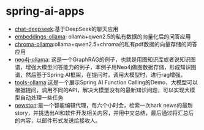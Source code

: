 # spring-ai-apps
- [chat-deepseek](chat-deepseek):基于DeepSeek的聊天应用
- [embeddings-ollama](embeddings-ollama): ollama+qwen2.5的私有数据的向量化后的问答应用
- [chroma-ollama](chroma-ollama):ollama+qwen2.5+chroma的私有pdf数据的向量存储的问答应用
- [neo4j-ollama](neo4j-ollama): 这是一个GraphRAG的例子，也就是用图知识库或者说知识图谱，增强大模型问答能力的例子，本例子用Neo4j做图数据存储，形成知识图谱，然后基于Spring AI框架，在提问时，调用大模型时，进行rag增强。
- [tools-ollama](tools-ollama):这是一个展示Spring AI Function Calling的Demo，大模型可以根据提问，调用不同的API，解决大模型没有的最新知识问题，可以实现大模型自动处理一些任务
- [newston](newston):是一个智能编辑代理，每六个小时会，检索一次hark news的最新story，并挑选出AI和软件开发相关内容，并用中文总结，最后通过将汇总后的内容，以邮件形式发送给接收人。
